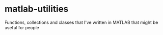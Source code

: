 # matlab-utilities
Functions, collections and classes that I've written in MATLAB that might be useful for people


